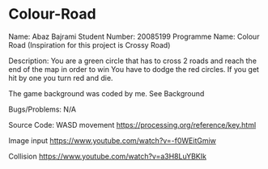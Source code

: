 # Colour-Road
Name: Abaz Bajrami
Student Number: 20085199
Programme Name: Colour Road (Inspiration for this project is Crossy Road)

Description:
You are a green circle that has to cross 2 roads and reach the end of the map in order to win
You have to dodge the red circles. If you get hit by one you turn red and die.

The game background was coded by me. See Background

Bugs/Problems:
N/A

Source Code:
WASD movement
https://processing.org/reference/key.html

Image input
https://www.youtube.com/watch?v=-f0WEitGmiw

Collision
https://www.youtube.com/watch?v=a3H8LuYBKIk
